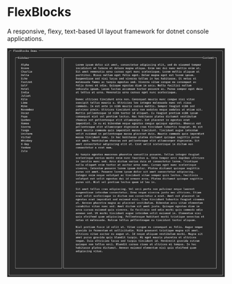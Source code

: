 ﻿# FlexBlocks

A responsive, flexy, text-based UI layout framework for dotnet console applications.

![flex-blocks-demo.jpg](docs/images/flex-blocks-demo.jpg)

